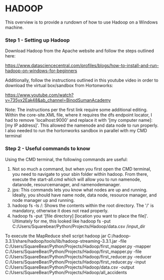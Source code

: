 # HADOOP
This overview is to provide a rundown of how to use Hadoop on a Windows machine.

### Step 1 - Setting up Hadoop
Download Hadoop from the Apache website and follow the steps outlined here: 

https://www.datasciencecentral.com/profiles/blogs/how-to-install-and-run-hadoop-on-windows-for-beginners

Additionally, follow the instructions outlined in this youtube video in order to download the virtual box/sandbox from Hortonworks: 

https://www.youtube.com/watch?v=735yx2Eak48&ab_channel=BinodSumanAcademy

Note: The instructions per the first link require some additional editing. Within the core-site.XML file, where it requires the dfs endpoint locator, I had to remove 'localhost:9000' and replace it with '[my computer name]:[my IP address]'. This allowed the namenode and data node to run properly. I also needed to run the hortonworks sandbox in parallel with my CMD terminal

### Step 2 - Useful commands to know
Using the CMD terminal, the following commands are useful:
1. Not so much a command, but when you first open the CMD terminal, you need to navigate to your sbin folder within hadoop. From there, execute the start-all.cmd which will allow you to run namenode, datanode, resourcemanager, and namenodemanager.
2. jps: This commands lets you know what nodes are up and running. Ideally, you should have name node, data node, resource manager, and node manager up and running.
3. hadoop fs -ls /: Shows the contents within the root directory. The '/' is mandatory, otherwise it does not read properly. 
4. hadoop fs -put '[file directory] [location you want to place the file]'. Ultimately for me, this looked like hadoop fs -put C:/Users/Squarebear/Python/Projects/Hadoop/data.csv /input_dir

To execute the MapReduce shell script
hadoop jar C:/hadoop-3.3.1/share/hadoop/tools/lib/hadoop-streaming-3.3.1.jar -file C:/Users/SquareBear/Python/Projects/Hadoop/first_mapper.py -mapper C:/Users/SquareBear/Python/Projects/Hadoop/first_mapper.py -file C:/Users/SquareBear/Python/Projects/Hadoop/first_reducer.py -reducer C:/Users/SquareBear/Python/Projects/Hadoop/first_reducer.py -input C:/Users/SquareBear/Python/Projects/Hadoop/data.csv -output C:/Users/SquareBear/Python/Projects/Hadoop/all_accidents
